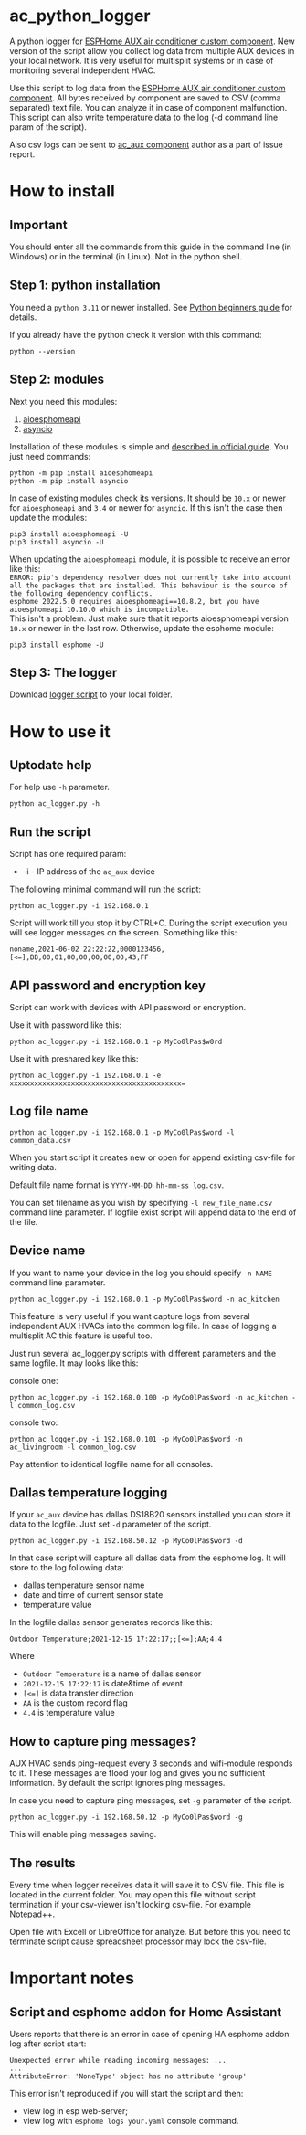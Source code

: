 # ac_python_logger #
A python logger for [ESPHome AUX air conditioner custom component](https://github.com/GrKoR/esphome_aux_ac_component).
New version of the script allow you collect log data from multiple AUX devices in your local network. It is very useful for multisplit systems or in case of monitoring several independent HVAC.

Use this script to log data from the [ESPHome AUX air conditioner custom component](https://github.com/GrKoR/esphome_aux_ac_component).
All bytes received by component are saved to CSV (comma separated) text file. You can analyze it in case of component malfunction.
This script can also write temperature data to the log (-d command line param of the script). 

Also csv logs can be sent to [ac_aux component](https://github.com/GrKoR/esphome_aux_ac_component) author as a part of issue report.

# How to install #

## Important
You should enter all the commands from this guide in the command line (in Windows) or in the terminal (in Linux). Not in the python shell.

## Step 1: python installation ##
You need a `python 3.11` or newer installed. See [Python beginners guide](https://wiki.python.org/moin/BeginnersGuide) for details.

If you already have the python check it version with this command:
```
python --version
```

## Step 2: modules ##
Next you need this modules:
1. [aioesphomeapi](https://github.com/esphome/aioesphomeapi)
2. [asyncio](https://docs.python.org/3/library/asyncio.html)

Installation of these modules is simple and [described in official guide](https://docs.python.org/3/installing/index.html). You just need commands:
```
python -m pip install aioesphomeapi
python -m pip install asyncio
```

In case of existing modules check its versions. It should be `10.x` or newer for `aioesphomeapi` and `3.4` or newer for `asyncio`. If this isn't the case then update the modules:
```
pip3 install aioesphomeapi -U
pip3 install asyncio -U
```

When updating the `aioesphomeapi` module, it is possible to receive an error like this:  
`ERROR: pip's dependency resolver does not currently take into account all the packages that are installed. This behaviour is the source of the following dependency conflicts.`  
`esphome 2022.5.0 requires aioesphomeapi==10.8.2, but you have aioesphomeapi 10.10.0 which is incompatible.`  
This isn't a problem. Just make sure that it reports aioesphomeapi version `10.x` or newer in the last row. Otherwise, update the esphome module:
```
pip3 install esphome -U
```

## Step 3: The logger ##
Download [logger script](https://raw.githubusercontent.com/GrKoR/ac_python_logger/main/ac_logger.py) to your local folder.

# How to use it #
## Uptodate help ##
For help use `-h` parameter. 
```
python ac_logger.py -h
```

## Run the script ##
Script has one required param:
- -i - IP address of the `ac_aux` device

The following minimal command will run the script:
```
python ac_logger.py -i 192.168.0.1
```

Script will work till you stop it by CTRL+C.
During the script execution you will see logger messages on the screen. Something like this:
```
noname,2021-06-02 22:22:22,0000123456,[<=],BB,00,01,00,00,00,00,00,43,FF
```

## API password and encryption key
Script can work with devices with API password or encryption.

Use it with password like this:
```
python ac_logger.py -i 192.168.0.1 -p MyCo0lPas$w0rd
```

Use it with preshared key like this:
```
python ac_logger.py -i 192.168.0.1 -e xxxxxxxxxxxxxxxxxxxxxxxxxxxxxxxxxxxxxxxxxx=
```

## Log file name ##
```
python ac_logger.py -i 192.168.0.1 -p MyCo0lPas$word -l common_data.csv
```
When you start script it creates new or open for append existing csv-file for writing data.

Default file name format is `YYYY-MM-DD hh-mm-ss log.csv`.

You can set filename as you wish by specifying `-l new_file_name.csv` command line parameter. If logfile exist script will append data to the end of the file.

## Device name ##
If you want to name your device in the log you should specify `-n NAME` command line parameter.
```
python ac_logger.py -i 192.168.0.1 -p MyCo0lPas$word -n ac_kitchen
```

This feature is very useful if you want capture logs from several independent AUX HVACs into the common log file. In case of logging a multisplit AC this feature is useful too.

Just run several ac_logger.py scripts with different parameters and the same logfile. It may looks like this:

console one:
```
python ac_logger.py -i 192.168.0.100 -p MyCo0lPas$word -n ac_kitchen -l common_log.csv
```

console two:
```
python ac_logger.py -i 192.168.0.101 -p MyCo0lPas$word -n ac_livingroom -l common_log.csv
```

Pay attention to identical logfile name for all consoles.


## Dallas temperature logging ##
If your `ac_aux` device has dallas DS18B20 sensors installed you can store it data to the logfile. Just set `-d` parameter of the script.
```
python ac_logger.py -i 192.168.50.12 -p MyCo0lPas$word -d
```

In that case script will capture all dallas data from the esphome log. It will store to the log following data:
- dallas temperature sensor name
- date and time of current sensor state
- temperature value

In the logfile dallas sensor generates records like this:
```
Outdoor Temperature;2021-12-15 17:22:17;;[<=];AA;4.4
```
Where
- `Outdoor Temperature` is a name of dallas sensor
- `2021-12-15 17:22:17` is date&time of event
- `[<=]` is data transfer direction
- `AA` is the custom record flag
- `4.4` is temperature value

## How to capture ping messages? ##
AUX HVAC sends ping-request every 3 seconds and wifi-module responds to it. These messages are flood your log and gives you no sufficient information. By default the script ignores ping messages.

In case you need to capture ping messages, set `-g` parameter of the script.
```
python ac_logger.py -i 192.168.50.12 -p MyCo0lPas$word -g
```

This will enable ping messages saving.


## The results ##
Every time when logger receives data it will save it to CSV file. This file is located in the current folder.
You may open this file without script termination if your csv-viewer isn't locking csv-file. For example Notepad++.

Open file with Excell or LibreOffice for analyze. But before this you need to terminate script cause spreadsheet processor may lock the csv-file.

# Important notes #
## Script and esphome addon for Home Assistant ##
Users reports that there is an error in case of opening HA esphome addon log after script start:
```
Unexpected error while reading incoming messages: ...
...
AttributeError: 'NoneType' object has no attribute 'group'
```

This error isn't reproduced if you will start the script and then:
- view log in esp web-server;
- view log with `esphome logs your.yaml` console command. 
